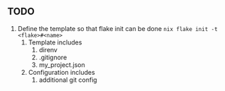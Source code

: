## TODO


1. Define the template so that flake init can be done `nix flake init -t <flake>#<name>`
    1. Template includes
        1. direnv
        2. .gitignore
        3. my_project.json
    2. Configuration includes
        1. additional git config
